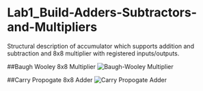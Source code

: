 # Lab1_Build-Adders-Subtractors-and-Multipliers
Structural description of accumulator which supports addition and subtraction and 8x8 multiplier with registered inputs/outputs.

##Baugh Wooley 8x8 Multiplier
![Baugh-Wooley Multiplier](https://github.com/misterRoshi22/Lab1_Build-Adders-Subtractors-and-Multipliers/assets/109997866/06360e4e-45b6-4e04-af99-e18a336a86d3)

##Carry Propogate 8x8 Adder
![Carry Propogate Adder](https://github.com/misterRoshi22/Lab1_Build-Adders-Subtractors-and-Multipliers/assets/109997866/9594b422-6efb-44b7-b602-b4de55ba69ea)
